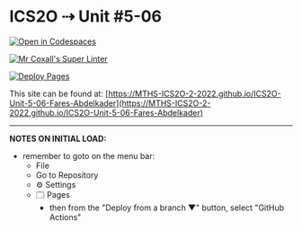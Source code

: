 # ICS2O ⇢ Unit #5-06

[![Open in Codespaces](https://classroom.github.com/assets/launch-codespace-7f7980b617ed060a017424585567c406b6ee15c891e84e1186181d67ecf80aa0.svg)](https://classroom.github.com/open-in-codespaces?assignment_repo_id=11323157)

[![Mr Coxall's Super Linter](https://github.com/MTHS-ICS2O-2-2022/ICS2O-Unit-5-06-Fares-Abdelkader/workflows/Mr%20Coxall's%20Super%20Linter/badge.svg)](https://github.com/MTHS-ICS2O-2-2022/ICS2O-Unit-5-06-Fares-Abdelkader/actions)

[![Deploy Pages](https://github.com/MTHS-ICS2O-2-2022/ICS2O-Unit-5-06-Fares-Abdelkader/workflows/Deploy%20Pages/badge.svg)](https://github.com/MTHS-ICS2O-2-2022/ICS2O-Unit-5-06-Fares-Abdelkader/actions)

This site can be found at: [https://MTHS-ICS2O-2-2022.github.io/ICS2O-Unit-5-06-Fares-Abdelkader](https://MTHS-ICS2O-2-2022.github.io/ICS2O-Unit-5-06-Fares-Abdelkader)

---

**NOTES ON INITIAL LOAD:**
- remember to goto on the menu bar:
  - File
  - Go to Repository
  - ⚙ Settings
  - 🗔 Pages
    - then from the "Deploy from a branch ▼" button, select "GitHub Actions"

